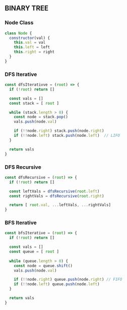 ## BINARY TREE

### Node Class
```javascript
class Node {
  constructor(val) {
    this.val = val
    this.left = left
    this.right = right
  }
}
```

### DFS Iterative
```javascript
const dfsIterativve = (root) => {
  if (!root) return []

  const vals = []
  const stack = [ root ]

  while (stack.length > 0) {
    const node = stack.pop()
    vals.push(node.val)

    if (!!node.right) stack.push(node.right)
    if (!!node.left) stack.push(node.left)  // LIFO
  }

  return vals
}
```

### DFS Recursive
```javascript
const dfsRecursive = (root) => {
  if (!root) return []

  const leftVals = dfsRecursive(root.left)
  const rightVals = dfsRecursive(root.right)

  return [ root.val, ...leftVals, ...rightVals]
}
```

### BFS Iterative
```javascript
const bfsIterative = (root) => {
  if (!root) return []

  const vals = []
  const queue = [ root ]
  
  while (queue.length > 0) {
    const node = queue.shift()
    vals.push(node.val)

    if (!!node.right) queue.push(node.right) // FIFO
    if (!!node.left) queue.push(node.left)
  }

  return vals
}

```


### 
```javascript
```
### 
```javascript
```